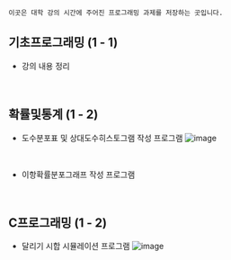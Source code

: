 ```
이곳은 대학 강의 시간에 주어진 프로그래밍 과제를 저장하는 곳입니다.
```
## 기초프로그래밍 (1 - 1)
- 강의 내용 정리

<br>

## 확률및통계 (1 - 2)
- 도수분포표 및 상대도수히스토그램 작성 프로그램
![image](https://user-images.githubusercontent.com/64591335/192936353-38a3e39c-fbbf-448e-bc74-749af6679417.png)

<br>

- 이항확률분포그래프 작성 프로그램

<br>

## C프로그래밍 (1 - 2)
- 달리기 시합 시뮬레이션 프로그램
![image](https://user-images.githubusercontent.com/64591335/193814679-003d7fe6-02c2-4dd7-a9ed-96a1f43dd20d.png)
